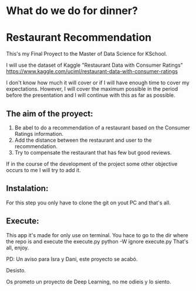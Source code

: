 # What do we do for dinner?
# Restaurant Recommendation

This's my Final Proyect to the Master of Data Science for KSchool.

I will use the dataset of Kaggle "Restaurant Data with Consumer Ratings"
https://www.kaggle.com/uciml/restaurant-data-with-consumer-ratings

I don't know how much it will cover or if I will have enough time to cover my expectations. However, I will cover the maximum possible in the period before the presentation and I will continue with this as far as possible.

## The aim of the proyect:
  1. Be abel to do a recommendation of a restaurant based on the Consumer Ratings information.
  2. Add the distance between the restaurant and user to the recommendation.
  3. Try to compensate the restaurant that has few but good reviews.
  
If in the course of the development of the project some other objective occurs to me I will try to add it.

## Instalation:
For this step you only have to clone the git on yout PC and that's all.

## Execute:
This app it's made for only use on terminal.
You hace to go to the dir where the repo is and execute the execute.py
python -W ignore execute.py
That's all, enjoy.



PD: Un aviso para Isra y Dani, este proyecto se acabó. 

Desisto. 

Os prometo un proyecto de Deep Learning, no me odieis y lo siento.
